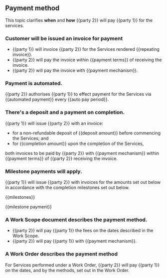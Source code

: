 ## Payment method

This topic clarifies **when** and **how** {{party 2}} will pay {{party 1}} for the services.

### Customer will be issued an invoice for payment

- {{party 1}} will invoice {{party 2}} for the Services rendered {{repeating invoice}}.
- {{party 2}} will pay the invoice within {{payment terms}} of receiving the invoice.
- {{party 2}} will pay the invoice with {{payment mechanism}}.

### Payment is automated.

{{party 2}} authorises {{party 1}} to effect payment for the Services via {{automated payment}} every {{auto pay period}}.

### There's a deposit and a payment on completion.

{{party 1}} will issue {{party 2}} with an invoice:
- for a non-refundable deposit of {{deposit amount}} before commencing the Services; and
- for {{completion amount}} upon the completion of the Services,

both invoices to be paid by {{party 2}} with {{payment mechanism}} within {{payment terms}} of {{party 2}} receiving the invoice.

### Milestone payments will apply.

{{party 1}} will issue {{party 2}} with invoices for the amounts set out below in accordance with the completion milestones set out below.

{{milestones}}

{{milestone payment}}

### A Work Scope document describes the payment method.

- {{party 2}} will pay {{party 1}} the fees on the dates described in the Work Scope.
- {{party 2}} will pay {{party 1}} with {{payment mechanism}}.

### A Work Order describes the payment method

For Services performed under a Work Order, {{party 2}} will pay {{party 1}} on the dates, and by the methods, set out in the Work Order.

